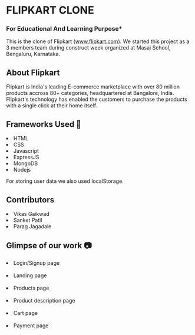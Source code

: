 # FLIPKART CLONE

### For Educational And Learning Purpose*

This is the clone of Flipkart (www.flipkart.com). We started this project as a 3 members team during construct week organized at Masai School, Bengaluru, Karnataka.

## About Flipkart
Flipkart is India's leading E-commerce marketplace with over 80 million products accross 80+ categories, headquartered at Bangalore, India. Flipkart's technology has enabled the customers to purchase the products with a single click at their home itself.

## Frameworks Used 🌟
<li>HTML</li>
<li>CSS</li>
<li>Javascript</li>
<li>ExpressJS</li>
<li>MongoDB</li>
<li>Nodejs</li>

For storing user data we also used localStorage.

## Contributors
<li>Vikas Gaikwad</li>
<li>Sanket Patil</li>
<li>Parag Jagadale</li>

## Glimpse of our work 📷
<li>Login/Signup page</li>
<br>
<img src=""></img>
<li>Landing page</li>
<br>
<img src=""></img>
<li>Products page</li>
<br>
<img src=""></img>
<li>Product description page</li>
<br>
<img src=""></img>
<li>Cart page</li>
<br>
<img src=""></img>
<li>Payment page</li>
<br>
<img src=""></img>
